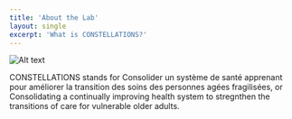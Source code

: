 ```yaml
---
title: 'About the Lab'
layout: single
excerpt: 'What is CONSTELLATIONS?'
---
```


![Alt text](/assets/images/constellations.png?raw=true "A constellation")


CONSTELLATIONS stands for Consolider un système de santé apprenant pour améliorer la transition des soins des personnes agées fragilisées, or Consolidating a continually improving health system to stregnthen the transitions of care for vulnerable older adults. 
